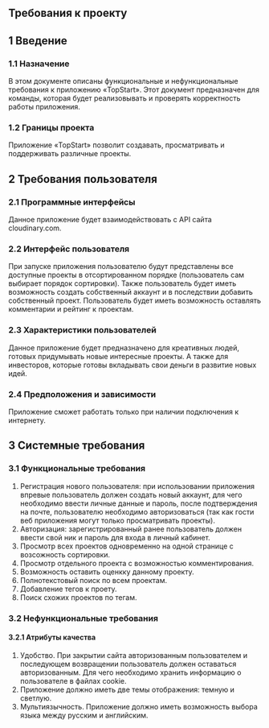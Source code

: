 ## Требования к проекту
## 1 Введение
### 1.1 Назначение
В этом документе описаны функциональные и нефункциональные требования к приложению «TopStart». Этот документ предназначен для команды, которая будет реализовывать и проверять корректность работы приложения.
### 1.2 Границы проекта
Приложение «TopStart» позволит создавать, просматривать и поддерживать различные проекты.
## 2 Требования пользователя
### 2.1 Программные интерфейсы
Данное приложение будет взаимодействовать с API сайта cloudinary.com.
### 2.2 Интерфейс пользователя
При запуске приложения пользователю будут представлены все доступные проекты в отсортированном порядке (пользователь сам выбирает порядок сортировки). Также пользователь будет иметь возможность создать собственный аккаунт и в последствии добавить собственный проект. Пользователь будет иметь возможность оставлять комментарии и рейтинг к проектам.
### 2.3 Характеристики пользователей
Данное приложение будет предназначено для креативных людей, готовых придумывать новые интересные проекты. А также для инвесторов, которые готовы вкладывать свои деньги в развитие новых идей.
### 2.4 Предположения и зависимости
Приложение сможет работать только при наличии подключения к интернету. 
## 3 Системные требования
### 3.1 Функциональные требования
1. Регистрация нового пользователя: при использовании приложения впревые пользователь должен создать новый аккаунт, для чего необходимо ввести личные данные и пароль, после подтверждения на почте, пользователю необходимо авторизоваться (так как гости веб приложения могут только просматривать проекты).
2. Авторизация: зарегистрированный ранее пользователь должен ввести свой ник и пароль для входа в личный кабинет.
3. Просмотр всех проектов одновременно на одной странице с возсожность сортировки.
4. Просмотр отдельного проекта с возможностью комментирования.
5. Возможность оставить оценкку данному проекту.
6. Полнотекстовый поиск по всем проектам.
7. Добавление тегов к проету.
8. Поиск схожих проектов по тегам.
### 3.2 Нефункциональные требования
#### 3.2.1 Атрибуты качества
1. Удобство. При закрытии сайта авторизованным пользователем и последующем возвращении пользователь должен оставаться авторизованным. Для чего необходимо хранить информацию о пользователе в файлах cookie.
2. Приложение должно иметь две темы отображения: темную и светлую.
3. Мультиязычность. Приложение должно иметь возможность выбора языка между русским и английским.
